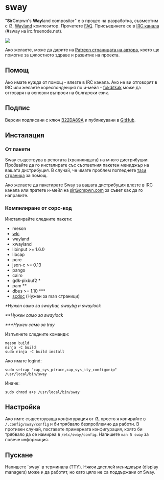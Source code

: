 # sway

"**S**irCmpwn's **Way**land compositor" е в процес на разработка, съвместим с i3, [Wayland](http://wayland.freedesktop.org/) композитор.
Прочетете [FAQ](https://github.com/swaywm/sway/wiki). Присъединете се в 
[IRC канала](http://webchat.freenode.net/?channels=sway&uio=d4) (#sway на
irc.freenode.net).

[![](https://sr.ht/ICd5.png)](https://sr.ht/ICd5.png)

Ако желаете, може да дарите на [Patreon страницата на автора](https://patreon.com/sircmpwn), което ще помогне за цялостното здраве и развитие на проекта.

## Помощ

Ако имате нужда от помощ - влезте в IRC канала. Ако не ви отговорят в IRC или желаете кореспонденция по и-мейл - [fokditkak](mailto:martin.kalchev@mail.ru)
може да отговаря на основни въпроси на български език.

## Подпис

Версии подписани с ключ [B22DA89A](http://pgp.mit.edu/pks/lookup?op=vindex&search=0x52CB6609B22DA89A)
и публикувани в [GitHub](https://github.com/swaywm/sway/releases).

## Инсталация

### От пакети

Sway съществува в репотата (хранилищата) на много дистрибуции. Пробвайте да го инсталирате със съответния пакетен мениджър на вашата дистрибуция.
В случай, че имате проблем погледнете [тази страница](https://github.com/swaywm/sway/wiki/Unsupported-packages) за помощ.

Ако желаете да пакетирате Sway за вашата дистрибуция влезте в IRC канала
или пратете и-мейл на [sir@cmpwn.com](mailto:sir@cmpwn.com) за съвет как да го направите.

### Компилиране от сорс-код

Инсталирайте следните пакети:

* meson
* [wlc](https://github.com/Cloudef/wlc)
* wayland
* xwayland
* libinput >= 1.6.0
* libcap
* pcre
* json-c >= 0.13
* pango
* cairo
* gdk-pixbuf2 *
* pam **
* dbus >= 1.10 ***
* [scdoc](https://git.sr.ht/~sircmpwn/scdoc) (Нужен за man страници)

_\*Нужен само за swaybar, swaybg и swaylock_

_\*\*Нужен само за swaylock_

_\*\*\*Нужен само за tray_

Изпълнете следните команди:

    meson build
    ninja -C build
    sudo ninja -C build install

Ако имате logind:

    sudo setcap "cap_sys_ptrace,cap_sys_tty_config=eip" /usr/local/bin/sway

Иначе:

    sudo chmod a+s /usr/local/bin/sway

## Настройка

Ако имте съшествуващa конфигурация от i3, просто я копирайте в `/.config/sway/config` и би трябвало безпроблемно да работи.
В противен случай, поставете примерната конфигурация, която би трябвало да се намиреа в `/etc/sway/config`.
Напишете `man 5 sway` за повече информация.

## Пускане

Напишете 'sway' в терминала (TTY). Някои дисплей мениджъри (display managers) може и да работят, но като цяло не са поддържани от Sway.
